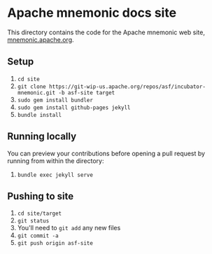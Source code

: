 # Apache mnemonic docs site

This directory contains the code for the Apache mnemonic web site,
[mnemonic.apache.org](https://mnemonic.apache.org/).

## Setup

1. `cd site`
2. `git clone https://git-wip-us.apache.org/repos/asf/incubator-mnemonic.git -b asf-site target`
3. `sudo gem install bundler`
4. `sudo gem install github-pages jekyll`
4. `bundle install`

## Running locally

You can preview your contributions before opening a pull request by running from within the directory:

1. `bundle exec jekyll serve`

## Pushing to site

1. `cd site/target`
2. `git status`
3. You'll need to `git add` any new files
4. `git commit -a`
5. `git push origin asf-site`
